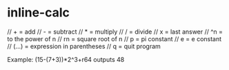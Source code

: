 # inline-calc

// + = add
// - = subtract
// * = multiply
// / = divide
// x = last answer
// ^n = to the power of n
// rn = square root of n
// p = pi constant
// e = e constant
// (...) = expression in parentheses
// q = quit program

Example:
(15-(7+3))*2^3+r64
outputs 48
